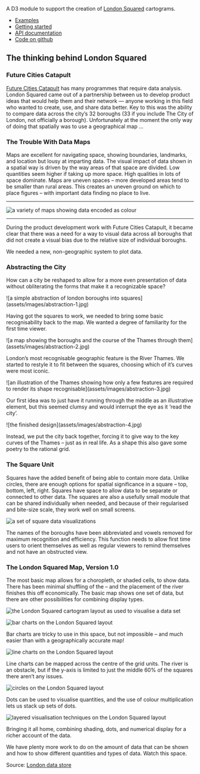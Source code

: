 
A D3  module to support the creation of [London Squared](https://aftertheflood.com/projects/future-cities-catapult/) cartograms.

 * [Examples](/londonsquared)
 * [Getting started](/londonsquared/getting-started)
 * [API documentation](/londonsquared/api)
 * [Code on github](https://www.github.com/aftertheflood/londonsquared)

## The thinking behind London Squared

### Future Cities Catapult
   [Future Cities Catapult](https://futurecities.catapult.org.uk) has many programmes that require data analysis. London Squared came out of a partnership between us to develop product ideas that would help them and their network — anyone working in this field who wanted to create, use, and share data better. Key to this was the ability to compare data across the city’s 32 boroughs (33 if you include The City of London, not officially a borough). Unfortunately at the moment the only way of doing that spatially was to use a geographical map ...
    
### The Trouble With Data Maps

Maps are excellent for navigating space, showing boundaries, landmarks, and location but lousy at imparting data. The visual impact of data shown in a spatial way is driven by the way areas of that space are divided. Low quantities seem higher if taking up more space. High qualities in lots of space dominate. Maps are uneven spaces – more developed areas tend to be smaller than rural areas. This creates an uneven ground on which to place figures – with important data finding no place to live.

<div>
  <hr class="no-top-border">
  <img class="full-width" src="assets/images/london-collage.jpg" alt="a variety of maps showing data encoded as colour" />
  <hr class="no-top-border">
</div>
    
During the product development work with Future Cities Catapult, it became clear that there was a need for a way to visual data across all boroughs that did not create a visual bias due to the relative size of individual boroughs.

We needed a new, non-geographic system to plot data.
    
### Abstracting the City
    
How can a city be reshaped to allow for a more even presentation of data without obliterating the forms that make it a recognizable space?
    
<div class="grid-container">
  <div markdown="1">
![a simple abstraction of london boroughs into squares](assets/images/abstraction-1.jpg)

Having got the squares to work, we needed to bring some basic recognisability back to the map. We wanted a degree of familiarity for the first time viewer. 
  </div>
  <div markdown="1">
![a map showing the boroughs and the course of the Thames through them](assets/images/abstraction-2.jpg)

London’s most recognisable geographic feature is the River Thames. We started to restyle it to fit between the squares, choosing which of it’s curves were most iconic.
  </div>
  <div markdown="1">
![an illustration of the Thames showing how only a few features are required to render its shape recognisable](assets/images/abstraction-3.jpg)

Our first idea was to just have it running through the middle as an illustrative element, but this seemed clumsy and would interrupt the eye as it ‘read the city’.
  </div>
  <div markdown="1">
![the finished design](assets/images/abstraction-4.jpg)

Instead, we put the city back together, forcing it to give way to the key curves of the Thames – just as in real life. As a shape this also gave some poetry to the rational grid.
  </div>
</div>

### The Square Unit
    
Squares have the added benefit of being able to contain more data. Unlike circles, there are enough options for spatial significance in a square – top, bottom, left, right. Squares have space to allow data to be separate or connected to other data. The squares are also a usefully small module that can be shared individually when needed, and because of their regularised and bite-size scale, they work well on small screens.


![a set of square data visualizations](assets/images/square-unit.jpg)

The names of the boroughs have been abbreviated and vowels removed for maximum recognition and efficiency. This function needs to allow first time users to orient themselves as well as regular viewers to remind themselves and not have an obstructed view.

### The London Squared Map, Version 1.0

The most basic map allows for a choropleth, or shaded cells, to show data. There has been minimal shuffling of the – and the placement of the river finishes this off economically. The basic map shows one set of data, but there are other possibilities for combining display types.

![the London Squared cartogram layout as used to visualise a data set](assets/images/london-squared-1.jpg)

<div class="grid-container">
  <div markdown="1">

![bar charts on the London Squared layout](assets/images/london-squared-2.jpg)

Bar charts are tricky to use in this space, but not impossible – and much easier than with a geographically accurate map!

  </div>
  <div markdown="1">

![line charts on the London Squared layout](assets/images/london-squared-3.jpg)

Line charts can be mapped across the centre of the grid units. The river is an obstacle, but if the y-axis is limited to just the middle 60% of the squares there aren’t any issues.

  </div>
  <div markdown="1">

![circles on the London Squared layout](assets/images/london-squared-4.jpg)

Dots can be used to visualise quantities, and the use of colour multiplication lets us stack up sets of dots.

  </div>
  <div markdown="1">

![layered visualisation techniques on the  London Squared layout](assets/images/london-squared-5.jpg)

Bringing it all home, combining shading, dots, and numerical display for a richer account of the data.

  </div>
</div>

We have plenty more work to do on the amount of data that can be shown and how to show different quantities and types of data. Watch this space.

Source: [London data store](https://data.london.gov.uk)